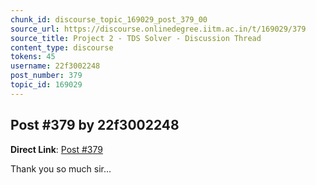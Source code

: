 ```yaml
---
chunk_id: discourse_topic_169029_post_379_00
source_url: https://discourse.onlinedegree.iitm.ac.in/t/169029/379
source_title: Project 2 - TDS Solver - Discussion Thread
content_type: discourse
tokens: 45
username: 22f3002248
post_number: 379
topic_id: 169029
---
```


## Post #379 by 22f3002248

**Direct Link**: [Post #379](https://discourse.onlinedegree.iitm.ac.in/t/169029/379)

Thank you so much sir…
